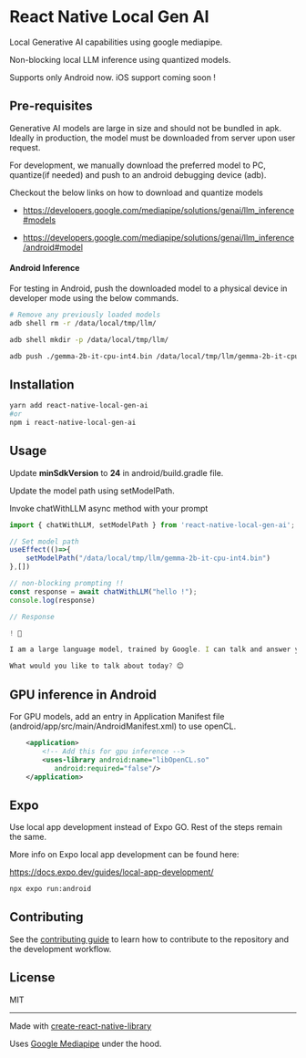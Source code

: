 # React Native Local Gen AI

Local Generative AI capabilities using google mediapipe.

Non-blocking local LLM inference using quantized models.

Supports only Android now. iOS support coming soon !

## Pre-requisites

Generative AI models are large in size and should not be bundled in apk. 
Ideally in production, the model must be downloaded from server upon user request.

For development, we manually download the preferred model to PC, quantize(if needed) and push to an android debugging device (adb).

Checkout the below links on how to download and quantize models
 - https://developers.google.com/mediapipe/solutions/genai/llm_inference#models

 - https://developers.google.com/mediapipe/solutions/genai/llm_inference/android#model


#### Android Inference

For testing in Android, push the downloaded model to a physical device in developer mode using the below commands.

```sh
# Remove any previously loaded models
adb shell rm -r /data/local/tmp/llm/

adb shell mkdir -p /data/local/tmp/llm/

adb push ./gemma-2b-it-cpu-int4.bin /data/local/tmp/llm/gemma-2b-it-cpu-int4.bin
```

## Installation

```sh
yarn add react-native-local-gen-ai
#or
npm i react-native-local-gen-ai
```
## Usage

Update **minSdkVersion** to **24** in android/build.gradle file.

Update the model path using  setModelPath.

Invoke chatWithLLM async method with your prompt

```js
import { chatWithLLM, setModelPath } from 'react-native-local-gen-ai';

// Set model path
useEffect(()=>{
    setModelPath("/data/local/tmp/llm/gemma-2b-it-cpu-int4.bin")
},[])

// non-blocking prompting !!
const response = await chatWithLLM("hello !");
console.log(response)

// Response

! 👋

I am a large language model, trained by Google. I can talk and answer your questions to the best of my knowledge.

What would you like to talk about today? 😊
```

## GPU inference in Android

For GPU models, add an entry in Application Manifest file (android/app/src/main/AndroidManifest.xml) to use openCL. 

```xml
    <application>
        <!-- Add this for gpu inference -->
        <uses-library android:name="libOpenCL.so"
           android:required="false"/>
    </application>
```

## Expo 

Use local app development instead of Expo GO. Rest of the steps remain the same.

More info on Expo local app development can be found here: 

https://docs.expo.dev/guides/local-app-development/

```sh 
npx expo run:android
```


## Contributing

See the [contributing guide](CONTRIBUTING.md) to learn how to contribute to the repository and the development workflow.

## License

MIT

---

Made with [create-react-native-library](https://github.com/callstack/react-native-builder-bob)

Uses [Google Mediapipe](https://github.com/google/mediapipe) under the hood.